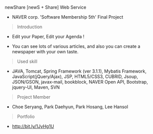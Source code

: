 newShare [newS + Share] Web Service

- NAVER corp. 'Software Membership 5th' Final Project

> Introduction

- Edit your Paper, Edit your Agenda !

- You can see lots of various articles, and also you can create a newspaper with your own taste. 

> Used skill

- JAVA, Tomcat, Spring Framework (ver 3.1.1), Mybatis Framework, JavaScript(jQuery/Ajax), JSP, HTML5/CSS3, CUBRID, Jsoup, JSON/GSON, javax-mail, bookblock, NAVER Open API, Bootstrap, jquery-UI, Maven, SVN

> Project Member 

- Choe Seryang, Park Daehyun, Park Hosang, Lee Hansol

> Portfolio

- http://bit.ly/1JyHg1U
